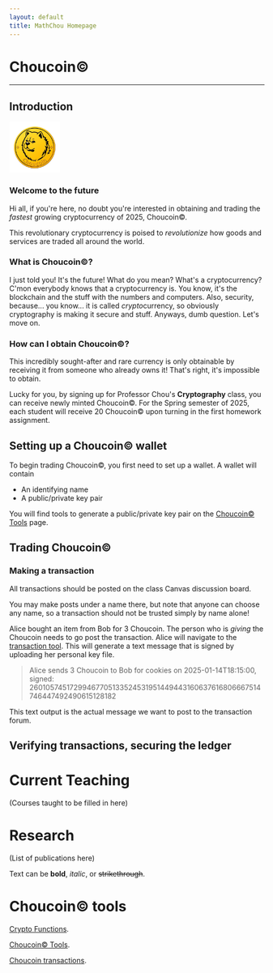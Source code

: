 ```yaml
---
layout: default
title: MathChou Homepage
---
```




# Choucoin&copy;

* * *

## Introduction

<img src="choucoin_logo.png" alt="coin" width="100"/>

### Welcome to the future

Hi all, if you're here, no doubt you're interested in obtaining and trading the _fastest_ growing cryptocurrency of 2025, Choucoin&copy;.

This revolutionary cryptocurrency is poised to _revolutionize_ how goods and services are traded all around the world. 

### What is Choucoin&copy;?

I just told you! It's the future! What do you mean? What's a cryptocurrency? C'mon everybody knows that a cryptocurrency is. You know, it's the blockchain and the stuff with the numbers and computers. Also, security, because... you know... it is called *crypto*currency, so obviously cryptography is making it secure and stuff. Anyways, dumb question. Let's move on.

### How can I obtain Choucoin&copy;?

This incredibly sought-after and rare currency is only obtainable by receiving it from someone who already owns it! That's right, it's impossible to obtain.

Lucky for you, by signing up for Professor Chou's **Cryptography** class, you can receive newly minted Choucoin&copy;. For the Spring semester of 2025, each student will receive 20 Choucoin&copy; upon turning in the first homework assignment.

## Setting up a Choucoin&copy; wallet

To begin trading Choucoin&copy;, you first need to set up a wallet. A wallet will contain

*    An identifying name
*    A public/private key pair

You will find tools to generate a public/private key pair on the [Choucoin&copy; Tools](./choucoin.html) page.

## Trading Choucoin&copy;

### Making a transaction

All transactions should be posted on the class Canvas discussion board.

You may make posts under a name there, but note that anyone can choose any name, so a transaction should not be trusted simply by name alone!

Alice bought an item from Bob for 3 Choucoin. The person who is _giving_ the Choucoin needs to go post the transaction. Alice will navigate to the [transaction tool](./send-choucoin.html). This will generate a text message that is signed by uploading her personal key file.

> Alice sends 3 Choucoin to Bob for cookies on 2025-01-14T18:15:00, signed: 26010574517299467705133524531951449443160637616806667514746447492490615128182

This text output is the actual message we want to post to the transaction forum.

## Verifying transactions, securing the ledger





# Current Teaching

(Courses taught to be filled in here)

# Research

(List of publications here)




Text can be **bold**, _italic_, or ~~strikethrough~~.

# Choucoin&copy; tools

[Crypto Functions](./cryptofuncs.html).

[Choucoin&copy; Tools](./choucoin.html).

[Choucoin transactions](./posts.html).

